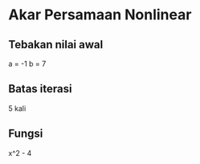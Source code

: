 # Akar Persamaan Nonlinear

## Tebakan nilai awal

a = -1
b = 7

## Batas iterasi

5 kali

## Fungsi

x^2 - 4
